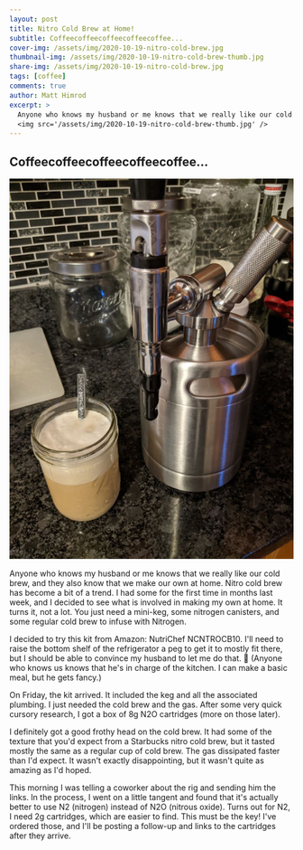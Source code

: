 ```yaml
---
layout: post
title: Nitro Cold Brew at Home!
subtitle: Coffeecoffeecoffeecoffeecoffee...
cover-img: /assets/img/2020-10-19-nitro-cold-brew.jpg
thumbnail-img: /assets/img/2020-10-19-nitro-cold-brew-thumb.jpg
share-img: /assets/img/2020-10-19-nitro-cold-brew.jpg
tags: [coffee]
comments: true
author: Matt Himrod
excerpt: >
  Anyone who knows my husband or me knows that we really like our cold brew, and they also know that we make our own at home. Nitro cold brew has become a bit of a trend. I had some for the first time in months last week, and I decided to see what is involved in making my own at home. It turns it, not a lot. You just need a mini-keg, some nitrogen canisters, and some regular cold brew to infuse with Nitrogen.<br />
  <img src='/assets/img/2020-10-19-nitro-cold-brew-thumb.jpg' />
---
```


## Coffeecoffeecoffeecoffeecoffee...

![](/assets/img/2020-10-19-nitro-cold-brew.jpg)

Anyone who knows my husband or me knows that we really like our cold brew, and they also know that we make our own at home. Nitro cold brew has become a bit of a trend. I had some for the first time in months last week, and I decided to see what is involved in making my own at home. It turns it, not a lot. You just need a mini-keg, some nitrogen canisters, and some regular cold brew to infuse with Nitrogen.


I decided to try this kit from Amazon: NutriChef NCNTROCB10. I'll need to raise the bottom shelf of the refrigerator a peg to get it to mostly fit there, but I should be able to convince my husband to let me do that. 🤞 (Anyone who knows us knows that he's in charge of the kitchen. I can make a basic meal, but he gets fancy.)

On Friday, the kit arrived. It included the keg and all the associated plumbing. I just needed the cold brew and the gas. After some very quick cursory research, I got a box of 8g N2O cartridges (more on those later).

I definitely got a good frothy head on the cold brew. It had some of the texture that you'd expect from a Starbucks nitro cold brew, but it tasted mostly the same as a regular cup of cold brew. The gas dissipated faster than I'd expect. It wasn't exactly disappointing, but it wasn't quite as amazing as I'd hoped. 

This morning I was telling a coworker about the rig and sending him the links. In the process, I went on a little tangent and found that it's actually better to use N2 (nitrogen) instead of N2O (nitrous oxide). Turns out for N2, I need 2g cartridges, which are easier to find. This must be the key! I've ordered those, and I'll be posting a follow-up and links to the cartridges after they arrive. 